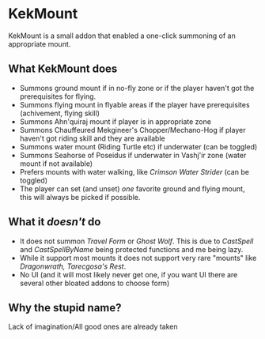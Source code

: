 # KekMount
KekMount is a small addon that enabled a one-click summoning of an appropriate mount.

## What KekMount does
* Summons ground mount if in no-fly zone or if the player haven't got the prerequisites for flying.
* Summons flying mount in flyable areas if the player have prerequisites (achivement, flying skill)
* Summons Ahn'quiraj mount if player is in appropriate zone
* Summons Chauffeured Mekgineer's Chopper/Mechano-Hog if player haven't got riding skill and they are available
* Summons water mount (Riding Turtle etc) if underwater (can be toggled)
* Summons Seahorse of Poseidus if underwater in Vashj'ir zone (water mount if not available)
* Prefers mounts with water walking, like _Crimson Water Strider_ (can be toggled)
* The player can set (and unset) _one_ favorite ground and flying mount, this will always be picked if possible.

## What it _doesn't_ do
* It does not summon _Travel Form_ or _Ghost Wolf_. This is due to _CastSpell_ and _CastSpellByName_ being protected functions and me being lazy.
* While it support most mounts it does not support very rare "mounts" like _Dragonwrath, Tarecgosa's Rest_.
* No UI (and it will most likely never get one, if you want UI there are several other bloated addons to choose form)

## Why the stupid name?
Lack of imagination/All good ones are already taken
